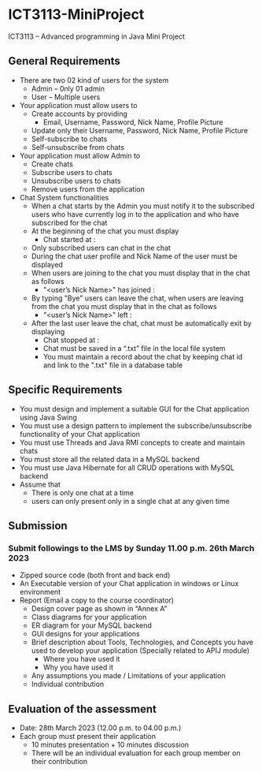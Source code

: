 # ICT3113-MiniProject
ICT3113 – Advanced programming in Java Mini Project

## General Requirements
  - There are two 02 kind of users for the system
    - Admin – 0nly 01 admin
    - User – Multiple users
  - Your application must allow users to
    - Create accounts by providing
      - Email, Username, Password, Nick Name, Profile Picture
    - Update only their Username, Password, Nick Name, Profile Picture
    - Self-subscribe to chats
    - Self-unsubscribe from chats
  - Your application must allow Admin to
    - Create chats
    - Subscribe users to chats
    - Unsubscribe users to chats
    - Remove users from the application
  - Chat System functionalities
    - When a chat starts by the Admin you must notify it to the subscribed users who have currently log in to the application and who have subscribed for the chat
    - At the beginning of the chat you must display
      - Chat started at : <time>
    - Only subscribed users can chat in the chat
    - During the chat user profile and Nick Name of the user must be displayed
    - When users are joining to the chat you must display that in the chat as follows
      - "<user’s Nick Name>" has joined : <time>
    - By typing "Bye" users can leave the chat, when users are leaving from the chat you must display that in the chat as follows
      - "<user’s Nick Name>" left : <time>
    - After the last user leave the chat, chat must be automatically exit by displaying
      - Chat stopped at : <time>
      - Chat must be saved in a “.txt” file in the local file system
      - You must maintain a record about the chat by keeping chat id and link to the ".txt" file in a database table
  
## Specific Requirements
  - You must design and implement a suitable GUI for the Chat application using Java Swing
  - You must use a design pattern to implement the subscribe/unsubscribe functionality of your Chat application
  - You must use Threads and Java RMI concepts to create and maintain chats
  - You must store all the related data in a MySQL backend
  - You must use Java Hibernate for all CRUD operations with MySQL backend
  - Assume that
    - There is only one chat at a time
    - users can only present only in a single chat at any given time

## Submission
### Submit followings to the LMS by Sunday 11.00 p.m. 26th March 2023
  - Zipped source code (both front and back end)
  - An Executable version of your Chat application in windows or Linux environment
  - Report (Email a copy to the course coordinator)
    - Design cover page as shown in “Annex A”
    - Class diagrams for your application
    - ER diagram for your MySQL backend
    - GUI designs for your applications
    - Brief description about Tools, Technologies, and Concepts you have used to develop your application (Specially related to APIJ module)
      - Where you have used it
      - Why you have used it
    - Any assumptions you made / Limitations of your application
    - Individual contribution

  ## Evaluation of the assessment
  - Date: 28th March 2023 (12.00 p.m. to 04.00 p.m.)
  - Each group must present their application
    - 10 minutes presentation + 10 minutes discussion
    - There will be an individual evaluation for each group member on their contribution
